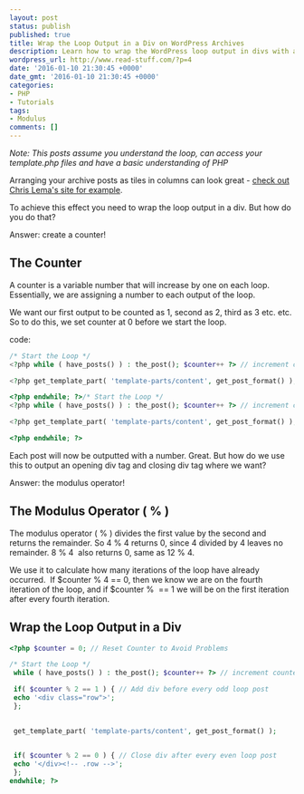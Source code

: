 ```yaml
---
layout: post
status: publish
published: true
title: Wrap the Loop Output in a Div on WordPress Archives
description: Learn how to wrap the WordPress loop output in divs with a column layout
wordpress_url: http://www.read-stuff.com/?p=4
date: '2016-01-10 21:30:45 +0000'
date_gmt: '2016-01-10 21:30:45 +0000'
categories:
- PHP
- Tutorials
tags:
- Modulus
comments: []
---
```


*Note: This posts assume you understand the loop, can access your template.php files and have a basic understanding of PHP*

Arranging your archive posts as tiles in columns can look great - [check out Chris Lema's site for example](https://chrislema.com/blog/).


To achieve this effect you need to wrap the loop output in a div. But how do you do that?

Answer: create a counter!

## The Counter
A counter is a variable number that will increase by one on each loop. Essentially, we are assigning a number to each output of the loop.

We want our first output to be counted as 1, second as 2, third as 3 etc. etc. So to do this, we set counter at 0 before we start the loop.

code:


```php
/* Start the Loop */
<?php while ( have_posts() ) : the_post(); $counter++ ?> // increment counter by one on each loop

<?php get_template_part( 'template-parts/content', get_post_format() ); ?>

<?php endwhile; ?>/* Start the Loop */
<?php while ( have_posts() ) : the_post(); $counter++ ?> // increment counter by one on each loop

<?php get_template_part( 'template-parts/content', get_post_format() ); ?>

<?php endwhile; ?>
```

Each post will now be outputted with a number. Great. But how do we use this to output an opening div tag and closing div tag where we want?

Answer: the modulus operator!

## The Modulus Operator ( % )

The modulus operator ( % ) divides the first value by the second and returns the remainder. So 4 % 4 returns 0, since 4 divided by 4 leaves no remainder. 8 % 4  also returns 0, same as 12 % 4.

We use it to calculate how many iterations of the loop have already occurred.  If $counter % 4 == 0, then we know we are on the fourth iteration of the loop, and if $counter %  == 1 we will be on the first iteration after every fourth iteration.

## Wrap the Loop Output in a Div

```php
<?php $counter = 0; // Reset Counter to Avoid Problems

/* Start the Loop */ 
 while ( have_posts() ) : the_post(); $counter++ ?> // increment counter by one on each loop

 if( $counter % 2 == 1 ) { // Add div before every odd loop post
 echo '<div class="row">';
 }; 
 

 get_template_part( 'template-parts/content', get_post_format() );
 

 if( $counter % 2 == 0 ) { // Close div after every even loop post
 echo '</div><!-- .row -->';
 }; 
endwhile; ?>
```